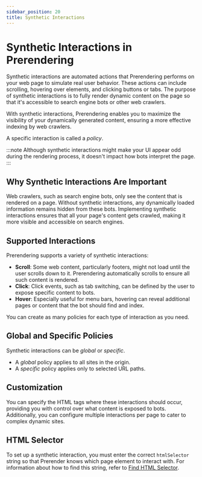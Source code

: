 ```yaml
---
sidebar_position: 20
title: Synthetic Interactions
---
```


# Synthetic Interactions in Prerendering

Synthetic interactions are automated actions that Prerendering performs on your web page to simulate real user behavior. These actions can include scrolling, hovering over elements, and clicking buttons or tabs. The purpose of synthetic interactions is to fully render dynamic content on the page so that it's accessible to search engine bots or other web crawlers.

With synthetic interactions, Prerendering enables you to maximize the visibility of your dynamically generated content, ensuring a more effective indexing by web crawlers.

A specific interaction is called a _policy_.

:::note
Although synthetic interactions might make your UI appear odd during the rendering process, it doesn't impact how bots interpret the page.
:::

## Why Synthetic Interactions Are Important

Web crawlers, such as search engine bots, only see the content that is rendered on a page. Without synthetic interactions, any dynamically loaded information remains hidden from these bots. Implementing synthetic interactions ensures that all your page's content gets crawled, making it more visible and accessible on search engines.

## Supported Interactions

Prerendering supports a variety of synthetic interactions:

- **Scroll**: Some web content, particularly footers, might not load until the user scrolls down to it. Prerendering automatically scrolls to ensure all such content is rendered.
- **Click**: Click events, such as tab switching, can be defined by the user to expose specific content to bots.
- **Hover**: Especially useful for menu bars, hovering can reveal additional pages or content that the bot should find and index.

You can create as many policies for each type of interaction as you need.

## Global and Specific Policies

Synthetic interactions can be _global_ or _specific_.

- A _global_ policy applies to all sites in the origin.
- A _specific_ policy applies only to selected URL paths.

## Customization

You can specify the HTML tags where these interactions should occur, providing you with control over what content is exposed to bots. Additionally, you can configure multiple interactions per page to cater to complex dynamic sites.

## HTML Selector

To set up a synthetic interaction, you must enter the correct `htmlSelector` string so that Prerender knows which page element to interact with. For information about how to find this string, refer to [Find HTML Selector](find-htmlselector.md).
